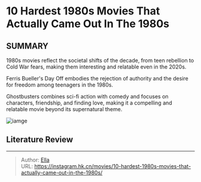 # 10 Hardest 1980s Movies That Actually Came Out In The 1980s


## SUMMARY 


 

1980s movies reflect the societal shifts of the decade, from teen rebellion to Cold War fears, making them interesting and relatable even in the 2020s.


Ferris Bueller&#39;s Day Off embodies the rejection of authority and the desire for freedom among teenagers in the 1980s.


Ghostbusters combines sci-fi action with comedy and focuses on characters, friendship, and finding love, making it a compelling and relatable movie beyond its supernatural theme.



![iamge](https://static1.srcdn.com/wordpress/wp-content/uploads/2023/12/most-1980s-movies-that-released-in-1980s.jpg)

## Literature Review



---

> Author: [Ella](https://instagram.hk.cn/)  
> URL: https://instagram.hk.cn/movies/10-hardest-1980s-movies-that-actually-came-out-in-the-1980s/  

